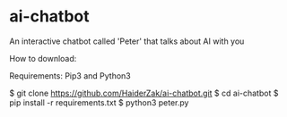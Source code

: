 # ai-chatbot
An interactive chatbot called 'Peter' that talks about AI with you

How to download:

Requirements: Pip3 and Python3


$ git clone https://github.com/HaiderZak/ai-chatbot.git
$ cd ai-chatbot
$ pip install -r requirements.txt
$ python3 peter.py
